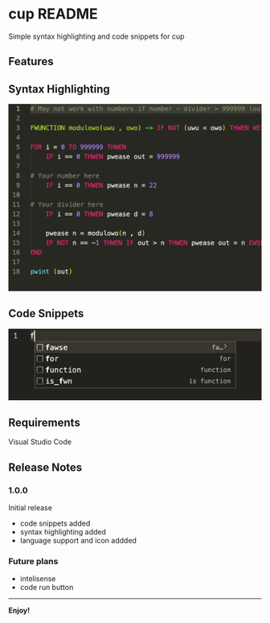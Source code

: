 # cup README

Simple syntax highlighting and code snippets for cup


## Features

## Syntax Highlighting
![Syntax highlighting](Images/highlighting.png)
## Code Snippets
![Syntax snippets](Images/snippets.gif)

## Requirements

Visual Studio Code

## Release Notes

### 1.0.0

Initial release
 - code snippets added
 - syntax highlighting added
 - language support and icon addded

 ### Future plans

 - intelisense
 - code run button

-----------------------------------------------------------------------------------------------------------

**Enjoy!**

